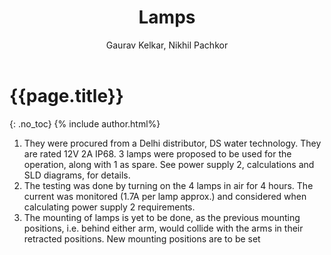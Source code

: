 ﻿---
layout: default
title: Lamps
parent: Navigation
nav_order: 1
author: Gaurav Kelkar, Nikhil Pachkor
---

# {{page.title}}
{: .no_toc}
{% include author.html%}


1. They were procured from a Delhi distributor, DS water technology. They are rated 12V 2A IP68. 3 lamps were proposed to be used for the operation, along with 1 as spare. See power supply 2, calculations and SLD diagrams, for details.
2. The testing was done by turning on the 4 lamps in air for 4 hours. The current was monitored (1.7A per lamp approx.) and considered when calculating power supply 2 requirements.
3. The mounting of lamps is yet to be done, as the previous mounting positions, i.e. behind either arm, would collide with the arms in their retracted positions. New mounting positions are to be set
